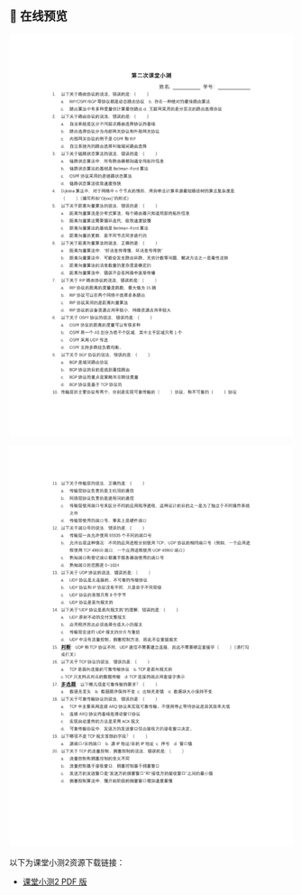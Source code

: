 ## 📒 在线预览

![page 1](./Quiz2/1.jpg)

![page 1](./Quiz2/2.jpg)

以下为课堂小测2资源下载链接：

- [课堂小测2 PDF 版](./Quiz/Quiz2.pdf)
